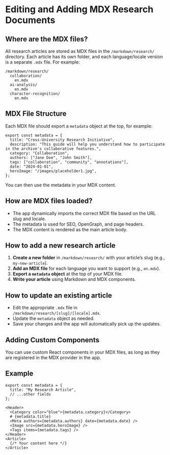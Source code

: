 # Editing and Adding MDX Research Documents

## Where are the MDX files?

All research articles are stored as MDX files in the `/markdown/research/` directory. Each article has its own folder, and each language/locale version is a separate `.mdx` file. For example:

```
/markdown/research/
  collaboration/
    en.mdx
  ai-analysis/
    en.mdx
  character-recognition/
    en.mdx
```

## MDX File Structure

Each MDX file should export a `metadata` object at the top, for example:

```mdx
export const metadata = {
  title: "Cross-University Research Initiative",
  description: "This guide will help you understand how to participate in the archive's collaborative features.",
  category: "Collaboration",
  authors: ["Jane Doe", "John Smith"],
  tags: ["collaboration", "community", "annotations"],
  date: "2024-01-01",
  heroImage: "/images/placeholder1.jpg",
};
```

You can then use the metadata in your MDX content.

## How are MDX files loaded?

- The app dynamically imports the correct MDX file based on the URL slug and locale.
- The metadata is used for SEO, OpenGraph, and page headers.
- The MDX content is rendered as the main article body.

## How to add a new research article

1. **Create a new folder** in `/markdown/research/` with your article’s slug (e.g., `my-new-article`).
2. **Add an MDX file** for each language you want to support (e.g., `en.mdx`).
3. **Export a `metadata` object** at the top of your MDX file.
4. **Write your article** using Markdown and MDX components.

## How to update an existing article

- Edit the appropriate `.mdx` file in `/markdown/research/[slug]/[locale].mdx`.
- Update the `metadata` object as needed.
- Save your changes and the app will automatically pick up the updates.

## Adding Custom Components

You can use custom React components in your MDX files, as long as they are registered in the MDX provider in the app.

## Example

```mdx
export const metadata = {
  title: "My Research Article",
  // ...other fields
};

<Header>
  <Category color="blue">{metadata.category}</Category>
  # {metadata.title}
  <Meta authors={metadata.authors} date={metadata.date} />
  <Image src={metadata.heroImage} />
  <Tags items={metadata.tags} />
</Header>
<Article>
  {/* Your content here */}
</Article>
```
